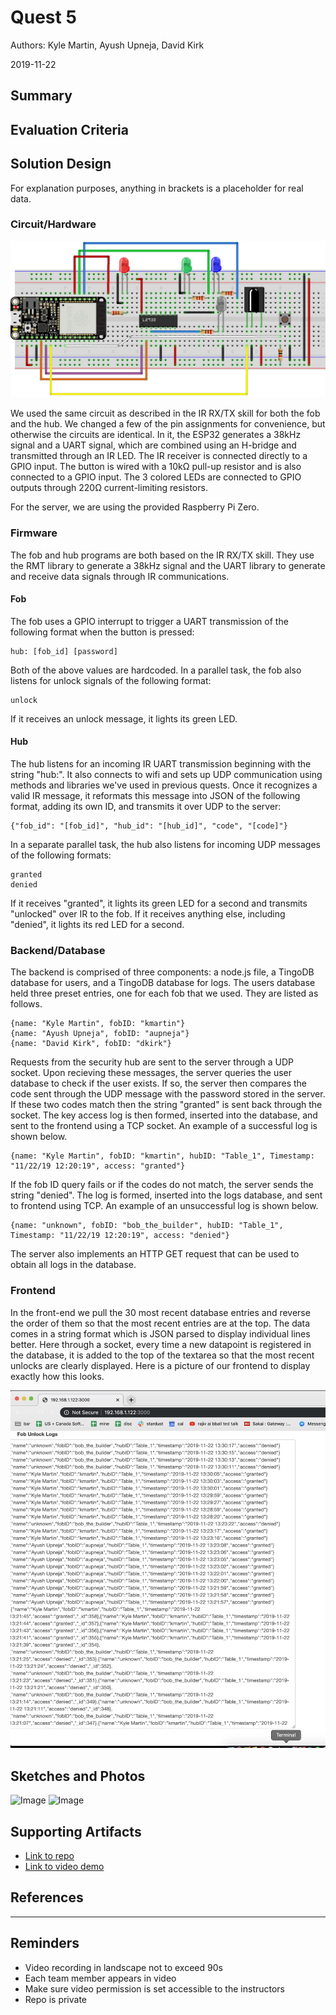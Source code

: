 # Quest 5
Authors: Kyle Martin, Ayush Upneja, David Kirk

2019-11-22

## Summary



## Evaluation Criteria



## Solution Design

For explanation purposes, anything in brackets is a placeholder for real data.

### Circuit/Hardware
![Circuit diagram](images/ir-circuit-diagram.png)

We used the same circuit as described in the IR RX/TX skill for both the fob and the hub. We changed a few of the pin assignments for convenience, but otherwise the circuits are identical. In it, the ESP32 generates a 38kHz signal and a UART signal, which are combined using an H-bridge and transmitted through an IR LED. The IR receiver is connected directly to a GPIO input. The button is wired with a 10kΩ pull-up resistor and is also connected to a GPIO input. The 3 colored LEDs are connected to GPIO outputs through 220Ω current-limiting resistors.

For the server, we are using the provided Raspberry Pi Zero.

### Firmware

The fob and hub programs are both based on the IR RX/TX skill. They use the RMT library to generate a 38kHz signal and the UART library to generate and receive data signals through IR communications. 

#### Fob
The fob uses a GPIO interrupt to trigger a UART transmission of the following format when the button is pressed:

```
hub: [fob_id] [password]
```
Both of the above values are hardcoded. In a parallel task, the fob also listens for unlock signals of the following format:
```
unlock
```
If it receives an unlock message, it lights its green LED.

#### Hub

The hub listens for an incoming IR UART transmission beginning with the string "hub:". It also connects to wifi and sets up UDP communication using methods and libraries we've used in previous quests. Once it recognizes a valid IR message, it reformats this message into JSON of the following format, adding its own ID, and transmits it over UDP to the server:
```
{"fob_id": "[fob_id]", "hub_id": "[hub_id]", "code", "[code]"}
```
In a separate parallel task, the hub also listens for incoming UDP messages of the following formats:
```
granted
denied
```
If it receives "granted", it lights its green LED for a second and transmits "unlocked" over IR to the fob. If it receives anything else, including "denied", it lights its red LED for a second.

### Backend/Database

The backend is comprised of three components: a node.js file, a TingoDB database for users, and a TingoDB database for logs.  The users database held three preset entries, one for each fob that we used.  They are listed as follows.
```
{name: "Kyle Martin", fobID: "kmartin"}
{name: "Ayush Upneja", fobID: "aupneja"}
{name: "David Kirk", fobID: "dkirk"}
```
Requests from the security hub are sent to the server through a UDP socket.  Upon recieving these messages, the server queries the user database to check if the user exists.  If so, the server then compares the code sent through the UDP message with the password stored in the server.  If these two codes match then the string "granted" is sent back through the socket.  The key access log is then formed, inserted into the database, and sent to the frontend using a TCP socket.  An example of a successful log is shown below.
```
{name: "Kyle Martin", fobID: "kmartin", hubID: "Table_1", Timestamp: "11/22/19 12:20:19", access: "granted"}
```
If the fob ID query fails or if the codes do not match, the server sends the string "denied".  The log is formed, inserted into the logs database, and sent to frontend using TCP.  An example of an unsuccessful log is shown below.
```
{name: "unknown", fobID: "bob_the_builder", hubID: "Table_1", Timestamp: "11/22/19 12:20:19", access: "denied"}
```
The server also implements an HTTP GET request that can be used to obtain all logs in the database.

### Frontend

In the front-end we pull the 30 most recent database entries and reverse the order of them so that the most recent entries are at the top. The data comes in a string format which is JSON parsed to display individual lines better. Here through a socket, every time a new datapoint is registered in the database, it is added to the top of the textarea so that the most recent unlocks are clearly displayed. Here is a picture of our frontend to display exactly how this looks.

![Front End](images/frontend.png)

## Sketches and Photos

![Image](./image/chart.png)
![Image](./image/board.png)

## Supporting Artifacts

- [Link to repo]()
- [Link to video demo](https://www.youtube.com/watch?v=KUql92ul6p4)

## References

-----

## Reminders

- Video recording in landscape not to exceed 90s
- Each team member appears in video
- Make sure video permission is set accessible to the instructors
- Repo is private
